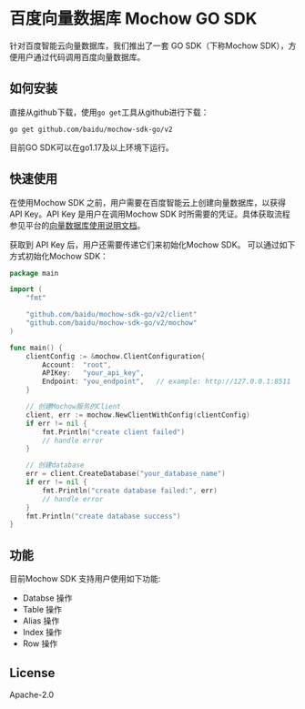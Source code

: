 # 百度向量数据库 Mochow GO SDK

针对百度智能云向量数据库，我们推出了一套 GO SDK（下称Mochow SDK），方便用户通过代码调用百度向量数据库。

## 如何安装

直接从github下载，使用`go get`工具从github进行下载：
```
go get github.com/baidu/mochow-sdk-go/v2
```
目前GO SDK可以在go1.17及以上环境下运行。

## 快速使用

在使用Mochow SDK 之前，用户需要在百度智能云上创建向量数据库，以获得 API Key。API Key 是用户在调用Mochow SDK 时所需要的凭证。具体获取流程参见平台的[向量数据库使用说明文档](https://cloud.baidu.com/)。

获取到 API Key 后，用户还需要传递它们来初始化Mochow SDK。 可以通过如下方式初始化Mochow SDK：

```go
package main

import (
	"fmt"

	"github.com/baidu/mochow-sdk-go/v2/client"
	"github.com/baidu/mochow-sdk-go/v2/mochow"
)

func main() {
	clientConfig := &mochow.ClientConfiguration{
		Account:  "root",
		APIKey:   "your_api_key",
		Endpoint: "you_endpoint",   // example: http://127.0.0.1:8511
	}

	// 创建Mochow服务的Client
	client, err := mochow.NewClientWithConfig(clientConfig)
	if err != nil {
		fmt.Println("create client failed")
		// handle error
	}

	// 创建database
	err = client.CreateDatabase("your_database_name")
	if err != nil {
		fmt.Println("create database failed:", err)
		// handle error
	}
	fmt.Println("create database success")
}
```

## 功能

目前Mochow SDK 支持用户使用如下功能:

+ Databse 操作
+ Table 操作
+ Alias 操作
+ Index 操作
+ Row 操作

## License

Apache-2.0

